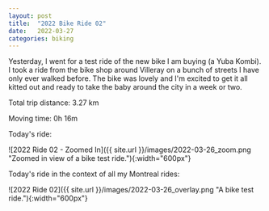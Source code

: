 ```yaml
---
layout: post
title:  "2022 Bike Ride 02"
date:   2022-03-27
categories: biking
---
```


Yesterday, I went for a test ride of the new bike I am buying (a Yuba Kombi). I took a ride from the bike shop around Villeray on a bunch of streets I have only ever walked before. The bike was lovely and I'm excited to get it all kitted out and ready to take the baby around the city in a week or two.

Total trip distance: 3.27 km

Moving time: 0h 16m

Today's ride:

![2022 Ride 02 - Zoomed In]({{ site.url }}/images/2022-03-26_zoom.png "Zoomed in view of a bike test ride."){:width="600px"}

Today's ride in the context of all my Montreal rides:

![2022 Ride 02]({{ site.url }}/images/2022-03-26_overlay.png "A bike test ride."){:width="600px"}
